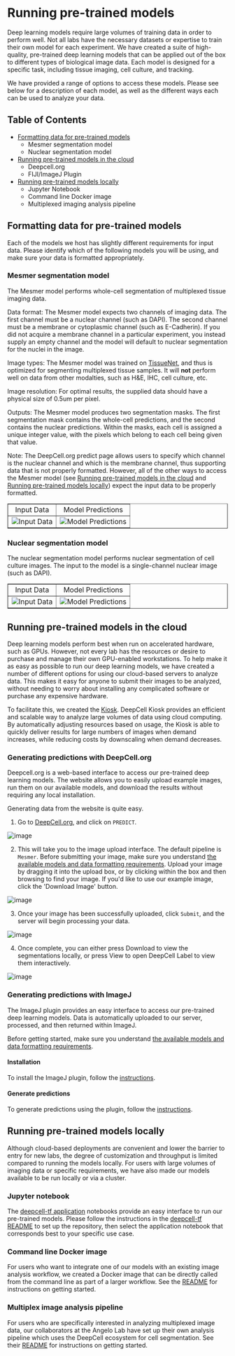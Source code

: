 # Running pre-trained models

Deep learning models require large volumes of training data in order to perform well. Not all labs have the necessary datasets or expertise to train their own model for each experiment. We have created a suite of high-quality, pre-trained deep learning models that can be applied out of the box to different types of biological image data. Each model is designed for a specific task, including tissue imaging, cell culture, and tracking. 

We have provided a range of options to access these models. Please see below for a description of each model, as well as the different ways each can be used to analyze your data. 

## Table of Contents

* [Formatting data for pre-trained models](#formatting-data-for-pre-trained-models)
  * Mesmer segmentation model
  * Nuclear segmentation model
* [Running pre-trained models in the cloud](#running-pre-trained-models-in-the-cloud)
  * Deepcell.org
  * FIJI/ImageJ Plugin
* [Running pre-trained models locally](#running-pre-trained-models-locally)
  * Jupyter Notebook
  * Command line Docker image
  * Multiplexed imaging analysis pipeline

## Formatting data for pre-trained models

Each of the models we host has slightly different requirements for input data. Please identify which of the following models you will be using, and make sure your data is formatted appropriately.

### Mesmer segmentation model

The Mesmer model performs whole-cell segmentation of multiplexed tissue imaging data. 

Data format: The Mesmer model expects two channels of imaging data. The first channel must be a nuclear channel (such as DAPI). The second channel must be a membrane or cytoplasmic channel (such as E-Cadherin). If you did not acquire a membrane channel in a particular experiment, you instead supply an empty channel and the model will default to nuclear segmentation for the nuclei in the image. 

Image types: The Mesmer model was trained on [TissueNet](https://datasets.deepcell.org/), and thus is optimized for segmenting multiplexed tissue samples. It will **not** perform well on data from other modalties, such as H&E, IHC, cell culture, etc. 

Image resolution: For optimal results, the supplied data should have a physical size of 0.5um per pixel. 

Outputs: The Mesmer model produces two segmentation masks. The first segmentation mask contains the whole-cell predictions, and the second contains the nuclear predictions. Within the masks, each cell is assigned a unique integer value, with the pixels which belong to each cell being given that value. 

Note: The DeepCell.org predict page allows users to specify which channel is the nuclear channel and which is the membrane channel, thus supporting data that is not properly formatted. However, all of the other ways to access the Mesmer model (see [Running pre-trained models in the cloud](#running-pre-trained-models-in-the-cloud) and [Running pre-trained models locally](#running-pre-trained-models-locally)) expect the input data to be properly formatted. 

<table width="700" border="1" cellpadding="5">

<tr>
<td align="center" valign="center">
Input Data
</td>

<td align="center" valign="center">
Model Predictions
</td>
</tr>

<tr>
<td align="center" valign="center">
<img src=resources/multiplex_model_input.png alt="Input Data" />
</td>

<td align="center" valign="center">
<img src=resources/multiplex_model_output.png alt="Model Predictions" />
</td>
</tr>

</table>

### Nuclear segmentation model

The nuclear segmentation model performs nuclear segmentation of cell culture images. The input to the model is a single-channel nuclear image (such as DAPI).

<table width="700" border="1" cellpadding="5">

<tr>
<td align="center" valign="center">
Input Data
</td>

<td align="center" valign="center">
Model Predictions
</td>
</tr>

<tr>
<td align="center" valign="center">
<img src=resources/nuclear_model_input.png alt="Input Data" />
</td>

<td align="center" valign="center">
<img src=resources/nuclear_model_output.png alt="Model Predictions" />
</td>
</tr>

</table>

## Running pre-trained models in the cloud

Deep learning models perform best when run on accelerated hardware, such as GPUs. However, not every lab has the resources or desire to purchase and manage their own GPU-enabled workstations. To help make it as easy as possible to run our deep learning models, we have created a number of different options for using our cloud-based servers to analyze data. This makes it easy for anyone to submit their images to be analyzed, without needing to worry about installing any complicated software or purchase any expensive hardware.

To facilitate this, we created the [Kiosk](https://github.com/vanvalenlab/kiosk-console). DeepCell Kiosk provides an efficient and scalable way to analyze large volumes of data using cloud computing. By automatically adjusting resources based on usage, the Kiosk is able to quickly deliver results for large numbers of images when demand increases, while reducing costs by downscaling when demand decreases.

### Generating predictions with DeepCell.org

Deepcell.org is a web-based interface to access our pre-trained deep learning models. The website allows you to easily upload example images, run them on our available models, and download the results without requiring any local installation.

Generating data from the website is quite easy.

1. Go to [DeepCell.org](https://deepcell.org), and click on `PREDICT`.  

![image](resources/DeepCell_website_predict.png)

2. This will take you to the image upload interface. The default pipeline is `Mesmer`. Before submitting your image, make sure you understand [the available models and data formatting requirements](#formatting-data-for-pre-trained-models). Upload your image by dragging it into the upload box, or by clicking within the box and then browsing to find your image. If you'd like to use our example image, click the 'Download Image' button. 

![image](resources/DeepCell_website_upload.png)

3. Once your image has been successfully uploaded, click `Submit`, and the server will begin processing your data.  

![image](resources/DeepCell_website_submit.png)

4. Once complete, you can either press Download to view the segmentations locally, or press View to open DeepCell Label to view them interactively.  

![image](resources/DeepCell_website_download.png)

### Generating predictions with ImageJ

The ImageJ plugin provides an easy interface to access our pre-trained deep learning models. Data is automatically uploaded to our server, processed, and then returned within ImageJ.

Before getting started, make sure you understand [the available models and data formatting requirements](#formatting-data-for-pre-trained-models).

#### Installation

To install the ImageJ plugin, follow the [instructions](https://github.com/vanvalenlab/kiosk-imageJ-plugin#how-to-install).

#### Generate predictions

To generate predictions using the plugin, follow the [instructions](https://github.com/vanvalenlab/kiosk-imageJ-plugin#how-to-run-the-plugin).

## Running pre-trained models locally

Although cloud-based deployments are convenient and lower the barrier to entry for new labs, the degree of customization and throughput is limited compared to running the models locally. For users with large volumes of imaging data or specific requirements, we have also made our models available to be run locally or via a cluster. 

### Jupyter notebook

The [deepcell-tf application](https://github.com/vanvalenlab/deepcell-tf/tree/master/notebooks/applications) notebooks provide an easy interface to run our pre-trained models. Please follow the instructions in the [deepcell-tf README](https://github.com/vanvalenlab/deepcell-tf/blob/master/README.md) to set up the repository, then select the application notebook that corresponds best to your specific use case. 

### Command line Docker image

For users who want to integrate one of our models with an existing image analysis workflow, we created a Docker image that can be directly called from the command line as part of a larger workflow. See the [README](https://github.com/vanvalenlab/deepcell-applications/blob/master/README.md) for instructions on getting started.

### Multiplex image analysis pipeline

For users who are specifically interested in analyzing multiplexed image data, our collaborators at the Angelo Lab have set up their own analysis pipeline which uses the DeepCell ecosystem for cell segmentation. See their [README](https://github.com/angelolab/ark-analysis) for instructions on getting started.
